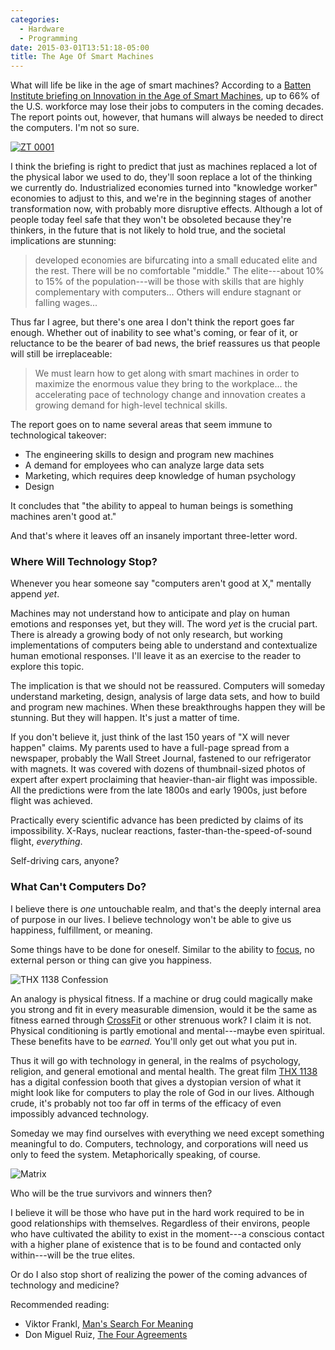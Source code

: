 ```yaml
---
categories:
  - Hardware
  - Programming
date: 2015-03-01T13:51:18-05:00
title: The Age Of Smart Machines
---
```


What will life be like in the age of smart machines? According to a [Batten
Institute briefing on Innovation in the Age of Smart
Machines](http://issuu.com/batteninstitute/docs/smartmachines-120414-issuu), up
to 66% of the U.S. workforce may lose their jobs to computers in the coming
decades. The report points out, however, that humans will always be needed to
direct the computers. I'm not so sure.

[![ZT 0001](/media/2015/03/zt_0001-thumb.jpg)](/media/2015/03/zt_0001.jpg)

<!--more-->

I think the briefing is right to predict that just as machines replaced a lot of
the physical labor we used to do, they'll soon replace a lot of the thinking we
currently do. Industrialized economies turned into "knowledge worker" economies
to adjust to this, and we're in the beginning stages of another transformation
now, with probably more disruptive effects. Although a lot of people today feel
safe that they won't be obsoleted because they're thinkers, in the future that
is not likely to hold true, and the societal implications are stunning:

> developed economies are bifurcating into a small educated elite and the rest.
> There will be no comfortable "middle." The elite---about 10% to 15% of the
> population---will be those with skills that are highly complementary with
> computers... Others will endure stagnant or falling wages...

Thus far I agree, but there's one area I don't think the report goes far enough.
Whether out of inability to see what's coming, or fear of it, or reluctance to
be the bearer of bad news, the brief reassures us that people will still be
irreplaceable:

> We must learn how to get along with smart machines in order to maximize the
> enormous value they bring to the workplace... the accelerating pace of
> technology change and innovation creates a growing demand for high-level
> technical skills.

The report goes on to name several areas that seem immune to technological takeover:

* The engineering skills to design and program new machines
* A demand for employees who can analyze large data sets
* Marketing, which requires deep knowledge of human psychology
* Design

It concludes that "the ability to appeal to human beings is something machines
aren't good at."

And that's where it leaves off an insanely important three-letter word.

### Where Will Technology Stop?

Whenever you hear someone say "computers aren't good at X," mentally append *yet*.

Machines may not understand how to anticipate and play on human emotions and
responses yet, but they will. The word *yet* is the crucial part. There is
already a growing body of not only research, but working implementations of
computers being able to understand and contextualize human emotional responses.
I'll leave it as an exercise to the reader to explore this topic.

The implication is that we should not be reassured. Computers will someday
understand marketing, design, analysis of large data sets, and how to build and
program new machines. When these breakthroughs happen they will be stunning. But
they will happen. It's just a matter of time.

If you don't believe it, just think of the last 150 years of "X will never
happen" claims. My parents used to have a full-page spread from a newspaper,
probably the Wall Street Journal, fastened to our refrigerator with magnets. It
was covered with dozens of thumbnail-sized photos of expert after expert
proclaiming that heavier-than-air flight was impossible. All the predictions
were from the late 1800s and early 1900s, just before flight was achieved.

Practically every scientific advance has been predicted by claims of its
impossibility.  X-Rays, nuclear reactions, faster-than-the-speed-of-sound
flight, *everything*.

Self-driving cars, anyone?

### What Can't Computers Do?

I believe there is *one* untouchable realm, and that's the deeply internal area
of purpose in our lives. I believe technology won't be able to give us happiness, fulfillment, or meaning.

Some things have to be done for oneself. Similar to the ability to
[focus](/blog/2014/07/05/on-focus/), no external person or thing can give you
happiness.

![THX 1138 Confession](/media/2015/03/thx-1138.jpg)

An analogy is physical fitness. If a machine or drug could magically make you
strong and fit in every measurable dimension, would it be the same as fitness
earned through [CrossFit](/blog/2014/01/20/crossfit-safety/) or other strenuous
work? I claim it is not. Physical conditioning is partly emotional and
mental---maybe even spiritual. These benefits have to be *earned.* You'll only
get out what you put in.

Thus it will go with technology in general, in the realms of psychology,
religion, and general emotional and mental health. The great film [THX
1138](https://www.youtube.com/watch?v=ly_djozCksg) has a digital confession
booth that gives a dystopian version of what it might look like for
computers to play the role of God in our lives. Although crude, it's probably
not too far off in terms of the efficacy of even impossibly advanced technology.

Someday we may find ourselves with everything we need except something
meaningful to do. Computers, technology, and corporations will need us only to
feed the system. Metaphorically speaking, of course.

![Matrix](/media/2015/03/matrix.jpg)

Who will be the true survivors and winners then?

I believe it will be those who have put in the hard work required to be in good
relationships with themselves. Regardless of their environs, people who have
cultivated the ability to exist in the moment---a conscious contact with a
higher plane of existence that is to be found and contacted only within---will
be the true elites.

Or do I also stop short of realizing the power of the coming advances of
technology and medicine?

Recommended reading:

* Viktor Frankl, [Man's Search For Meaning](http://www.amazon.com/Mans-Search-Meaning-Viktor-Frankl/dp/080701429X?tag=xaprb-20)
* Don Miguel Ruiz, [The Four Agreements](http://www.amazon.com/Four-Agreements-Practical-Personal-Freedom/dp/1878424319/?tag=xaprb-20)


